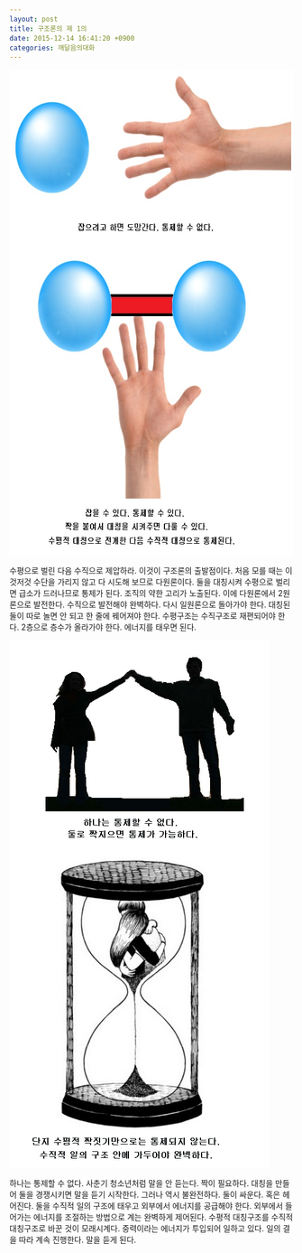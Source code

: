 ```yaml
---
layout: post
title: 구조론의 제 1의
date: 2015-12-14 16:41:20 +0900
categories: 깨달음의대화
---
```



<img src="files/attach/images/198/996/647/98.jpg" alt="98.jpg" width="623" height="860" /> 



  


   
수평으로 벌린 다음 수직으로 제압하라. 이것이 구조론의 출발점이다. 처음 모를 때는 이것저것 수단을 가리지 않고 다 시도해 보므로 다원론이다. 둘을 대칭시켜 수평으로 벌리면 급소가 드러나므로 통제가 된다. 조직의 약한 고리가 노출된다. 이에 다원론에서 2원론으로 발전한다. 수직으로 발전해야 완벽하다. 다시 일원론으로 돌아가야 한다. 대칭된 둘이 따로 놀면 안 되고 한 줄에 꿰어져야 한다. 수평구조는 수직구조로 재편되어야 한다. 2층으로 층수가 올라가야 한다. 에너지를 태우면 된다.

  



<img src="files/attach/images/198/996/647/99.jpg" alt="99.jpg" width="462" height="934" /> 

  


하나는 통제할 수 없다. 사춘기 청소년처럼 말을 안 듣는다. 짝이 필요하다. 대칭을 만들어 둘을 경쟁시키면 말을 듣기 시작한다. 그러나 역시 불완전하다. 둘이 싸운다. 혹은 헤어진다. 둘을 수직적 일의 구조에 태우고 외부에서 에너지를 공급해야 한다. 외부에서 들어가는 에너지를 조절하는 방법으로 계는 완벽하게 제어된다. 수평적 대칭구조를 수직적 대칭구조로 바꾼 것이 모래시계다. 중력이라는 에너지가 투입되어 일하고 있다. 일의 결을 따라 계속 진행한다. 말을 듣게 된다.